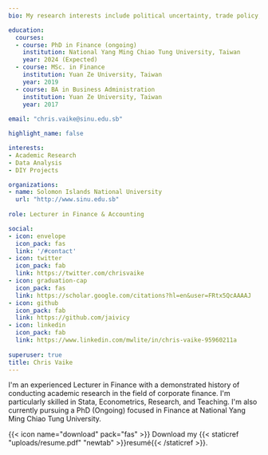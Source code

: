 ```yaml
---
bio: My research interests include political uncertainty, trade policy, short selling and stock markets.

education:
  courses:
  - course: PhD in Finance (ongoing)
    institution: National Yang Ming Chiao Tung University, Taiwan
    year: 2024 (Expected)
  - course: MSc. in Finance
    institution: Yuan Ze University, Taiwan
    year: 2019
  - course: BA in Business Administration
    institution: Yuan Ze University, Taiwan
    year: 2017
    
email: "chris.vaike@sinu.edu.sb"

highlight_name: false

interests:
- Academic Research
- Data Analysis
- DIY Projects

organizations:
- name: Solomon Islands National University
  url: "http://www.sinu.edu.sb"
  
role: Lecturer in Finance & Accounting

social:
- icon: envelope
  icon_pack: fas
  link: '/#contact'
- icon: twitter
  icon_pack: fab
  link: https://twitter.com/chrisvaike
- icon: graduation-cap
  icon_pack: fas
  link: https://scholar.google.com/citations?hl=en&user=FRtx5QcAAAAJ
- icon: github
  icon_pack: fab
  link: https://github.com/jaivicy
- icon: linkedin
  icon_pack: fab
  link: https://www.linkedin.com/mwlite/in/chris-vaike-95960211a
  
superuser: true
title: Chris Vaike
---
```


I'm an experienced Lecturer in Finance with a demonstrated history of conducting academic research in the field of corporate finance. I'm particularly skilled in Stata, Econometrics, Research, and Teaching. I'm also currently pursuing a PhD (Ongoing) focused in Finance at National Yang Ming Chiao Tung University. 

{{< icon name="download" pack="fas" >}} Download my {{< staticref "uploads/resume.pdf" "newtab" >}}resumé{{< /staticref >}}.
